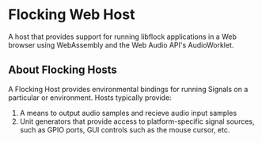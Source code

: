 # Flocking Web Host

A host that provides support for running libflock applications in a Web browser using WebAssembly and the Web Audio API's AudioWorklet.

## About Flocking Hosts
A Flocking Host provides environmental bindings for running Signals on a particular or environment. Hosts typically provide:
1. A means to output audio samples and recieve audio input samples
2. Unit generators that provide access to platform-specific signal sources, such as GPIO ports, GUI controls such as the mouse cursor, etc.
